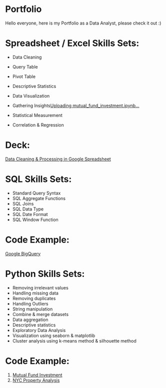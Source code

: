 # Portfolio
Hello everyone, here is my Portfolio as a Data Analyst, please check it out :)


# Spreadsheet / Excel Skills Sets:
- Data Cleaning
- Query Table
- Pivot Table
- Descriptive Statistics
- Data Visualization
- Gathering Insights[Uploading mutual_fund_investment.ipynb…]()

- Statistical Measurement
- Correlation & Regression

# Deck:
[Data Cleaning & Processing in Google Spreadsheet](https://drive.google.com/drive/folders/1t7-ANADswJvJsVtPuCiqdtEtFrPLO8XG)


# SQL Skills Sets:
- Standard Query Syntax
- SQL Aggregate Functions
- SQL Joins
- SQL Data Type
- SQL Date Format
- SQL Window Function

# Code Example:
[Google BigQuery](https://console.cloud.google.com/bigquery?sq=1005814389844:eb240364773b4393a547869d2d6c98c1&project=absolute-text-356808&ws=!1m4!1m3!8m2!1s1005814389844!2seb240364773b4393a547869d2d6c98c1)

# Python Skills Sets:
- Removing irrelevant values
- Handling missing data
- Removing duplicates
- Handling Outliers
- String manipulation
- Combine & merge datasets
- Data aggregation
- Descriptive statistics
- Exploratory Data Analysis
- Visualization using seaborn & matplotlib
- Cluster analysis using k-means method & silhouette method

# Code Example:
1. [Mutual Fund Investment](https://github.com/alvinowrp/portfolio/blob/main/mutual_fund_investment.ipynb)
2. [NYC Property Analysis]()
